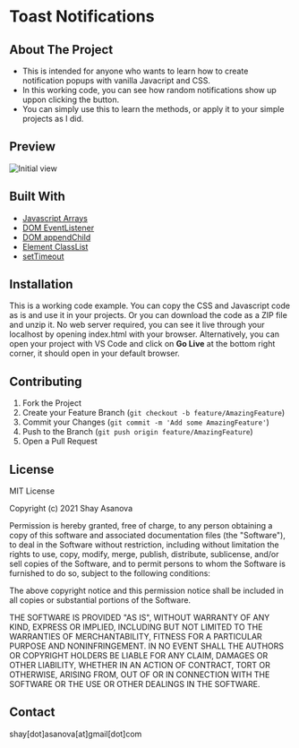 # Toast Notifications

## About The Project

- This is intended for anyone who wants to learn how to create notification popups with vanilla Javacript and CSS.
- In this working code, you can see how random notifications show up uppon clicking the button.
- You can simply use this to learn the methods, or apply it to your simple projects as I did.

## Preview

![Initial view](media/image1.gif)

## Built With

- [Javascript Arrays](https://www.w3schools.com/js/js_arrays.asp)
- [DOM EventListener](https://www.w3schools.com/js/js_htmldom_eventlistener.asp)
- [DOM appendChild](https://www.w3schools.com/jsref/met_node_appendchild.asp)
- [Element ClassList](https://developer.mozilla.org/en-US/docs/Web/API/Element/classList)
- [setTimeout](https://www.w3schools.com/jsreF/met_win_settimeout.asp)

## Installation

This is a working code example.
You can copy the CSS and Javascript code as is and use it in your projects.
Or you can download the code as a ZIP file and unzip it. No web server required, you can see it live through your localhost by opening index.html with your browser. Alternatively, you can open your project with VS Code and click on **Go Live** at the bottom right corner, it should open in your default browser.

## Contributing

1. Fork the Project
2. Create your Feature Branch (`git checkout -b feature/AmazingFeature`)
3. Commit your Changes (`git commit -m 'Add some AmazingFeature'`)
4. Push to the Branch (`git push origin feature/AmazingFeature`)
5. Open a Pull Request

## License

MIT License

Copyright (c) 2021 Shay Asanova

Permission is hereby granted, free of charge, to any person obtaining a copy
of this software and associated documentation files (the "Software"), to deal
in the Software without restriction, including without limitation the rights
to use, copy, modify, merge, publish, distribute, sublicense, and/or sell
copies of the Software, and to permit persons to whom the Software is
furnished to do so, subject to the following conditions:

The above copyright notice and this permission notice shall be included in all
copies or substantial portions of the Software.

THE SOFTWARE IS PROVIDED "AS IS", WITHOUT WARRANTY OF ANY KIND, EXPRESS OR
IMPLIED, INCLUDING BUT NOT LIMITED TO THE WARRANTIES OF MERCHANTABILITY,
FITNESS FOR A PARTICULAR PURPOSE AND NONINFRINGEMENT. IN NO EVENT SHALL THE
AUTHORS OR COPYRIGHT HOLDERS BE LIABLE FOR ANY CLAIM, DAMAGES OR OTHER
LIABILITY, WHETHER IN AN ACTION OF CONTRACT, TORT OR OTHERWISE, ARISING FROM,
OUT OF OR IN CONNECTION WITH THE SOFTWARE OR THE USE OR OTHER DEALINGS IN THE
SOFTWARE.

## Contact

shay[dot]asanova[at]gmail[dot]com
